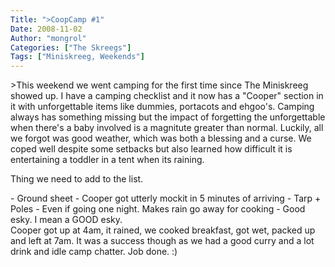 ```yaml
---
Title: ">CoopCamp #1"
Date: 2008-11-02
Author: "mongrol"
Categories: ["The Skreegs"]
Tags: ["Miniskreeg, Weekends"]
---
```


\>This weekend we went camping for the first time since The Miniskreeg
showed up. I have a camping checklist and it now has a "Cooper" section
in it with unforgettable items like dummies, portacots and ehgoo's.
Camping always has something missing but the impact of forgetting the
unforgettable when there's a baby involved is a magnitute greater than
normal. Luckily, all we forgot was good weather, which was both a
blessing and a curse. We coped well despite some setbacks but also
learned how difficult it is entertaining a toddler in a tent when its
raining.

Thing we need to add to the list.

<div>
-   Ground sheet - Cooper got utterly mockit in 5 minutes of arriving
-   Tarp + Poles - Even if going one night. Makes rain go away for
    cooking
-   Good esky. I mean a GOOD esky.

<div>
Cooper got up at 4am, it rained, we cooked breakfast, got wet, packed up
and left at 7am. It was a success though as we had a good curry and a
lot drink and idle camp chatter. Job done. :)

</div>
<div>
</div>
<div>
</div>
</div>


